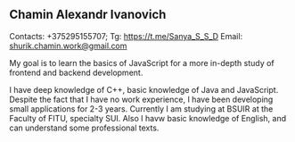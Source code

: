 Chamin Alexandr Ivanovich
-------------------------------------------------
Contacts: +375295155707; Tg: https://t.me/Sanya_S_S_D
Email: shurik.chamin.work@gmail.com

My goal is to learn the basics of JavaScript for a more in-depth study of frontend and backend development.

I have deep knowledge of C++, basic knowledge of Java and JavaScript. Despite the fact that I have no work experience, I have been developing small applications for 2-3 years. Currently I am studying at BSUIR at the Faculty of FITU, specialty SUI. Also I havw basic knowledge of English, and can understand some professional texts.
